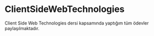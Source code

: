 # ClientSideWebTechnologies
Client Side Web Technologies dersi kapsamında yaptığım tüm ödevler paylaşılmaktadır.

